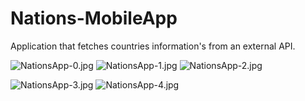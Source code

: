 # Nations-MobileApp
Application that fetches countries information's from an external API.

![NationsApp-0.jpg](https://github.com/amrcorreia/NationsApp/blob/main/NationsApp-0.jpg)  ![NationsApp-1.jpg](https://github.com/amrcorreia/NationsApp/blob/main/NationsApp-1.jpg)  ![NationsApp-2.jpg](https://github.com/amrcorreia/NationsApp/blob/main/NationsApp-2.jpg)

![NationsApp-3.jpg](https://github.com/amrcorreia/NationsApp/blob/main/NationsApp-3.jpg)  ![NationsApp-4.jpg](https://github.com/amrcorreia/NationsApp/blob/main/NationsApp-4.jpg)


